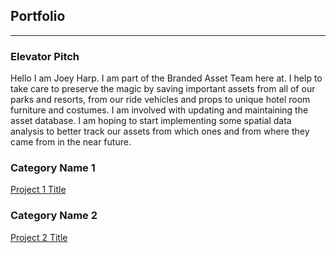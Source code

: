 ## Portfolio

---

### Elevator Pitch
Hello I am Joey Harp. I am part of the Branded Asset Team here at. I help to take care to preserve the magic by saving important assets from all of our parks and resorts, from our ride vehicles and props to unique hotel room furniture and costumes. I am involved with updating and maintaining the asset database. I am hoping to start implementing some spatial data analysis to better track our assets from which ones and from where they came from in the near future.

### Category Name 1 

[Project 1 Title](/sample_page)


### Category Name 2

[Project 2 Title](/sample_page)
